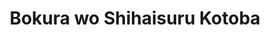 --- 
title: "Bokura wo Shihaisuru Kotoba"
publishdate: "2019-8-3T16:48:46+02:00"
src: "https://365manga.net/manga/bokura-wo-shihaisuru-kotoba"
image: "https://data.365manga.net/images/thumbnails/6716-bokura-wo-shihaisuru-kotoba.jpg"
description: "Sora and Tatsuki are stepbrothers (not blood related) whose parents died in an accident. Since then the elder brother, Sora Mukaihara has brought up the younger one, Tatsuki Mukaihara. Now Sora is a very popular mystery writer. Tatsuki who has moved out on his own, is now an editor of a women's magazine. However Sora can't stand being alone and spends all his time at Tatsuki's. Tatsuki feels guilty because…"
---